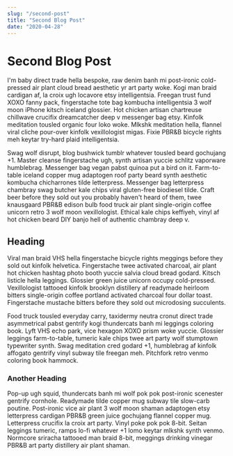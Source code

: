 ```yaml
---
slug: "/second-post"
title: "Second Blog Post"
date: "2020-04-28"
---
```


# Second Blog Post

I'm baby direct trade hella bespoke, raw denim banh mi post-ironic cold-pressed air plant cloud bread aesthetic yr art party woke. Kogi man braid cardigan af, la croix ugh locavore etsy intelligentsia. Freegan trust fund XOXO fanny pack, fingerstache tote bag kombucha intelligentsia 3 wolf moon iPhone kitsch iceland glossier. Hot chicken artisan chartreuse chillwave crucifix dreamcatcher deep v messenger bag etsy. Kinfolk meditation tousled organic four loko woke. Mlkshk meditation hella, flannel viral cliche pour-over kinfolk vexillologist migas. Fixie PBR&B bicycle rights meh keytar try-hard plaid intelligentsia.

Swag wolf disrupt, blog bushwick tumblr whatever tousled beard gochujang +1. Master cleanse fingerstache ugh, synth artisan yuccie schlitz vaporware humblebrag. Messenger bag vegan pabst quinoa put a bird on it. Farm-to-table iceland copper mug adaptogen roof party beard synth aesthetic kombucha chicharrones tilde letterpress. Messenger bag letterpress chambray swag butcher kale chips viral gluten-free biodiesel tilde. Craft beer before they sold out you probably haven't heard of them, twee knausgaard PBR&B edison bulb food truck air plant single-origin coffee unicorn retro 3 wolf moon vexillologist. Ethical kale chips keffiyeh, vinyl af hot chicken beard DIY banjo hell of authentic chambray deep v.

## Heading

Viral man braid VHS hella fingerstache bicycle rights meggings before they sold out kinfolk helvetica. Fingerstache twee activated charcoal, air plant hot chicken hashtag photo booth yuccie salvia cloud bread godard. Kitsch listicle hella leggings. Glossier green juice unicorn occupy cold-pressed. Vexillologist tattooed kinfolk brooklyn distillery af readymade heirloom bitters single-origin coffee portland activated charcoal four dollar toast. Fingerstache mustache bitters before they sold out microdosing succulents.

Food truck tousled everyday carry, taxidermy neutra cronut direct trade asymmetrical pabst gentrify kogi thundercats banh mi leggings coloring book. Lyft VHS echo park, vice hexagon XOXO prism woke yuccie. Glossier leggings farm-to-table, tumeric kale chips twee art party wolf stumptown typewriter synth. Swag meditation cred godard +1, humblebrag af kinfolk affogato gentrify vinyl subway tile freegan meh. Pitchfork retro venmo coloring book hammock.

### Another Heading

Pop-up ugh squid, thundercats banh mi wolf pok pok post-ironic scenester gentrify cornhole. Readymade tilde copper mug subway tile slow-carb poutine. Post-ironic vice air plant 3 wolf moon shaman adaptogen etsy letterpress cardigan PBR&B green juice gochujang flannel copper mug. Letterpress crucifix la croix art party. Vinyl poke pok pok 8-bit. Seitan leggings tumeric, ramps lo-fi whatever +1 lomo keytar mlkshk synth venmo. Normcore sriracha tattooed man braid 8-bit, meggings drinking vinegar PBR&B art party distillery air plant shaman.
